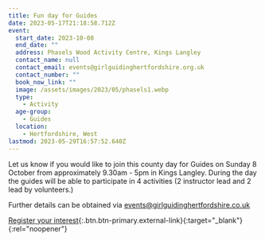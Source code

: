 ```yaml
---
title: Fun day for Guides
date: 2023-05-17T21:18:58.712Z
event:
  start_date: 2023-10-08
  end_date: ""
  address: Phasels Wood Activity Centre, Kings Langley
  contact_name: null
  contact_email: events@girlguidinghertfordshire.org.uk
  contact_number: ""
  book_now_link: ""
  image: /assets/images/2023/05/phasels1.webp
  type:
    - Activity
  age-group:
    - Guides
  location:
    - Hertfordshire, West
lastmod: 2023-05-29T16:57:52.640Z
---
```

Let us know if you would like to join this county day for Guides on Sunday 8 October from approximately 9.30am - 5pm in Kings Langley. During the day the guides will be able to participate in 4 activities (2 instructor lead and 2 lead by volunteers.)

Further details can be obtained via <events@girlguidinghertfordshire.co.uk>

[Register your interest](https://forms.office.com/pages/responsepage.aspx?id=3yob_CzTykeMNWNnWM6OwRrqs7bdo19CnIwI_9Lov51UN1hBSDhTWFBRSDRZQkFaRjlEQzVMRE1VNS4u){:.btn.btn-primary.external-link}{:target="_blank"}{:rel="noopener"}
